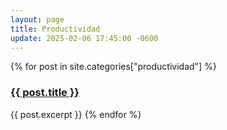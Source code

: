 ```yaml
---
layout: page
title: Productividad
update: 2025-02-06 17:45:00 -0600
---
```

<p>{% for post in site.categories["productividad"] %}
    <h3><a href="{{ post.url }}">{{ post.title }}</a></h3>
    {{ post.excerpt }}
{% endfor %}</p>
